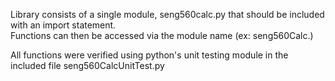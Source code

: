 Library consists of a single module, seng560calc.py that should be included with an import statement.  
Functions can then be accessed via the module name (ex: seng560Calc.<method>)

All functions were verified using python's unit testing module in the included file seng560CalcUnitTest.py